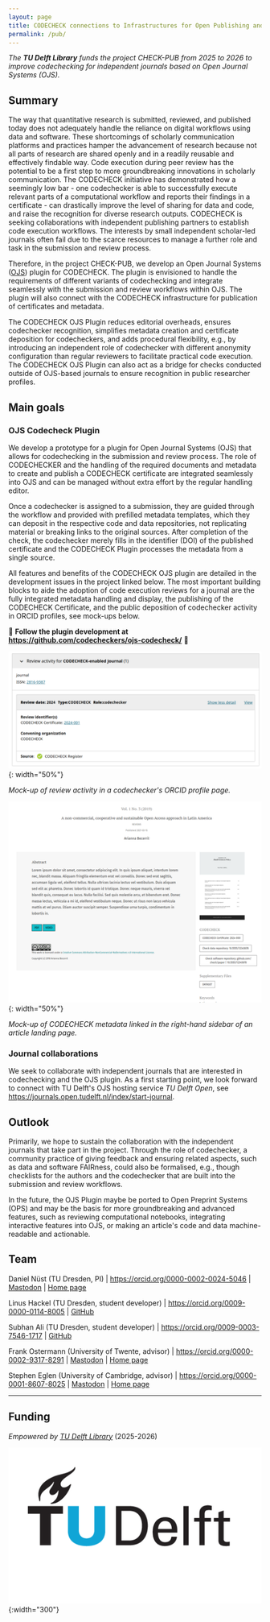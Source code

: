 ```yaml
---
layout: page
title: CODECHECK connections to Infrastructures for Open Publishing and Open Research Information (CHECK-PUB)
permalink: /pub/
---
```


*The **TU Delft Library** funds the project CHECK-PUB from 2025 to 2026 to improve codechecking for independent journals based on Open Journal Systems (OJS).*

## Summary

The way that quantitative research is submitted, reviewed, and published today does not adequately handle the reliance on digital workflows using data and software.
These shortcomings of scholarly communication platforms and practices hamper the advancement of research because not all parts of research are shared openly and in a readily reusable and effectively findable way.
Code execution during peer review has the potential to be a first step to more groundbreaking innovations in scholarly communication.
The CODECHECK initiative has demonstrated how a seemingly low bar - one codechecker is able to successfully execute relevant parts of a computational workflow and reports their findings in a certificate - can drastically improve the level of sharing for data and code, and raise the recognition for diverse research outputs.
CODECHECK is seeking collaborations with independent publishing partners to establish code execution workflows.
The interests by small independent scholar-led journals often fail due to the scarce resources to manage a further role and task in the submission and review process.

Therefore, in the project CHECK-PUB, we develop an Open Journal Systems ([OJS](https://pkp.sfu.ca/software/ojs/)) plugin for CODECHECK.
The plugin is envisioned to handle the requirements of different variants of codechecking and integrate seamlessly with the submission and review workflows within OJS.
The plugin will also connect with the CODECHECK infrastructure for publication of certificates and metadata.

The CODECHECK OJS Plugin reduces editorial overheads, ensures codechecker recognition, simplifies metadata creation and certificate deposition for codecheckers, and adds procedural flexibility, e.g., by introducing an independent role of codechecker with different anonymity configuration than regular reviewers to facilitate practical code execution.
The CODECHECK OJS Plugin can also act as a bridge for checks conducted outside of OJS-based journals to ensure recognition in public researcher profiles.

## Main goals

### OJS Codecheck Plugin

We develop a prototype for a plugin for Open Journal Systems (OJS) that allows for codechecking in the submission and review process.
The role of CODECHECKER and the handling of the required documents and metadata to create and publish a CODECHECK certificate are integrated seamlessly into OJS and can be managed without extra effort by the regular handling editor.

Once a codechecker is assigned to a submission, they are guided through the workflow and provided with prefilled metadata templates, which they can deposit in the respective code and data repositories, not replicating material or breaking links to the original sources.
After completion of the check, the codechecker merely fills in the identifier (DOI) of the published certificate and the CODECHECK Plugin processes the metadata from a single source.

All features and benefits of the CODECHECK OJS plugin are detailed in the development issues in the project linked below.
The most important building blocks to aide the adoption of code execution reviews for a journal are the fully integrated metadata handling and display, the publishing of the CODECHECK Certificate, and the public deposition of codechecker activity in ORCID profiles, see mock-ups below.

🚧 **Follow the plugin development at <https://github.com/codecheckers/ojs-codecheck/>** 🚧

![Mock-up of review activity in a codechecker's ORCID profile page.](/img/check-pub_mockup-orcid.png){: width="50%"}

_Mock-up of review activity in a codechecker's ORCID profile page._

![Mock-up of CODECHECK metadata linked in the right-hand sidebar of an article landing page.](/img/check-pub_mockup-landing-page.png){: width="50%"}

_Mock-up of CODECHECK metadata linked in the right-hand sidebar of an article landing page._

### Journal collaborations

We seek to collaborate with independent journals that are interested in codechecking and the OJS plugin.
As a first starting point, we look forward to connect with TU Delft's OJS hosting service _TU Delft Open_, see <https://journals.open.tudelft.nl/index/start-journal>.

## Outlook

Primarily, we hope to sustain the collaboration with the independent journals that take part in the project.
Through the role of codechecker, a community practice of giving feedback and ensuring related aspects, such as data and software FAIRness, could also be formalised, e.g., though checklists for the authors and the codechecker that are built into the submission and review workflows.

In the future, the OJS Plugin maybe be ported to Open Preprint Systems (OPS) and may be the basis for more groundbreaking and advanced features, such as reviewing computational notebooks, integrating interactive features into OJS, or making an article's code and data machine-readable and actionable.

## Team

Daniel Nüst (TU Dresden, PI) \| <https://orcid.org/0000-0002-0024-5046> \| [Mastodon](https://mstdn.social/@nuest) \| [Home page](https://nordholmen.net/)

Linus Hackel (TU Dresden, student developer) \| <https://orcid.org/0009-0000-0114-8005> \| [GitHub](https://github.com/dxL1nus)

Subhan Ali (TU Dresden, student developer) \| <https://orcid.org/0009-0003-7546-1717> \| [GitHub](https://github.com/Subhanaliweb)

Frank Ostermann (University of Twente, advisor) \| <https://orcid.org/0000-0002-9317-8291> \| [Mastodon](https://mstdn.social/@f_ostermann) \| [Home page](https://research.utwente.nl/en/persons/frank-ostermann)

Stephen Eglen (University of Cambridge, advisor) \| <https://orcid.org/0000-0001-8607-8025> \| [Mastodon](https://fosstodon.org/@sje) \| [Home page](https://sje30.github.io)

------

## Funding

*Empowered by [TU Delft Library](https://www.tudelft.nl/en/library/)* (2025-2026)

![TU Delft logo](/img/TUDelft_logo_rgb.png){:width="300"}
